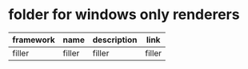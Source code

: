 # folder for windows only renderers

| framework | name | description | link |
| --------- | ---- | ----------- | ---- |
| filler    | filler | filler       | filler |
